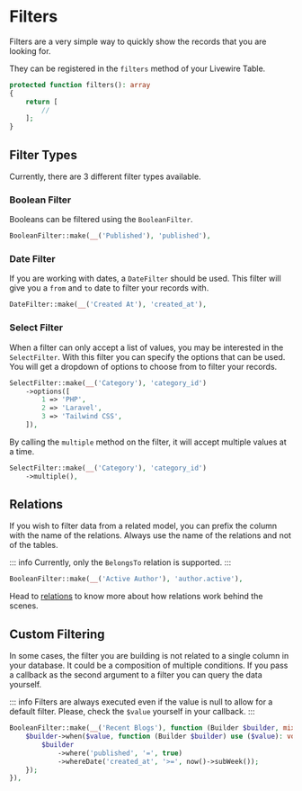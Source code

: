 # Filters

Filters are a very simple way to quickly show the records that you are looking for.

They can be registered in the `filters` method of your Livewire Table.

```php
protected function filters(): array
{
    return [
        //
    ];
}
```

## Filter Types

Currently, there are 3 different filter types available.

### Boolean Filter

Booleans can be filtered using the `BooleanFilter`.

```php
BooleanFilter::make(__('Published'), 'published'),
```

### Date Filter

If you are working with dates, a `DateFilter` should be used. This filter will give you a `from` and `to` date to filter
your records with.

```php
DateFilter::make(__('Created At'), 'created_at'),
```

### Select Filter

When a filter can only accept a list of values, you may be interested in the `SelectFilter`. With this filter you can
specify the options that can be used. You will get a dropdown of options to choose from to filter your records.

```php
SelectFilter::make(__('Category'), 'category_id')
    ->options([
        1 => 'PHP',
        2 => 'Laravel',
        3 => 'Tailwind CSS',
    ]),
```

By calling the `multiple` method on the filter, it will accept multiple values at a time.

```php
SelectFilter::make(__('Category'), 'category_id')
    ->multiple(),
```

## Relations

If you wish to filter data from a related model, you can prefix the column with the name of the relations. Always use
the name of the relations and not of the tables.

::: info
Currently, only the `BelongsTo` relation is supported.
:::

```php
BooleanFilter::make(__('Active Author'), 'author.active'),
```

Head to [relations](/advanced/relations) to know more about how relations work behind the scenes.

## Custom Filtering

In some cases, the filter you are building is not related to a single column in your database. It could be a composition
of multiple conditions. If you pass a callback as the second argument to a filter you can query the data yourself.

::: info
Filters are always executed even if the value is null to allow for a default filter. Please, check the `$value`
yourself in your callback.
:::

```php
BooleanFilter::make(__('Recent Blogs'), function (Builder $builder, mixed $value): void {
    $builder->when($value, function (Builder $builder) use ($value): void {
        $builder
            ->where('published', '=', true)
            ->whereDate('created_at', '>=', now()->subWeek());
    });
}),
```
